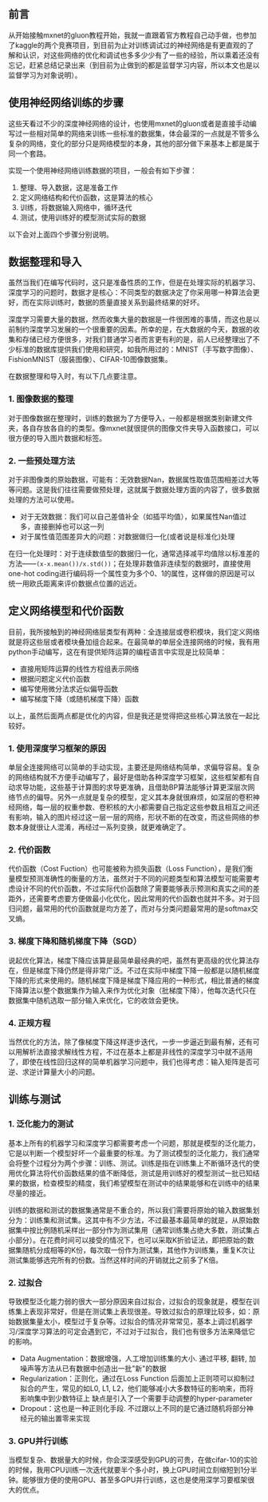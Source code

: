 ## 前言

从开始接触mxnet的gluon教程开始，我就一直跟着官方教程自己动手做，也参加了kaggle的两个竞赛项目，到目前为止对训练调试过的神经网络是有更直观的了解和认识，对这些网络的优化和调试也多多少少有了一些的经验，所以乘着还没有忘记，赶紧总结记录出来（到目前为止做到的都是监督学习内容，所以本文也是以监督学习为对象说明）。

## 使用神经网络训练的步骤

这些天看过不少的深度神经网络的设计，也使用mxnet的gluon或者是直接手动编写过一些相对简单的网络来训练一些标准的数据集，体会最深的一点就是不管多么复杂的网络，变化的部分只是网络模型的本身，其他的部分做下来基本上都是属于同一个套路。

实现一个使用神经网络训练数据的项目，一般会有如下步骤：

1. 整理、导入数据，这是准备工作
2. 定义网络结构和代价函数，这是算法的核心
3. 训练，将数据输入网络中，循环迭代
4. 测试，使用训练好的模型测试实际的数据

以下会对上面四个步骤分别说明。

## 数据整理和导入

虽然当我们在编写代码时，这只是准备性质的工作，但是在处理实际的机器学习、深度学习的问题时，数据才是核心：不同类型的数据决定了你采用哪一种算法会更好，而在实际训练时，数据的质量直接关系到最终结果的好坏。

深度学习需要大量的数据，然而收集大量的数据是一件很困难的事情，而这也是以前制约深度学习发展的一个很重要的因素。所幸的是，在大数据的今天，数据的收集和存储已经方便很多，对我们普通学习者而言更有利的是，前人已经整理出了不少标准的数据库提供我们使用和研究，如我所用过的：MNIST（手写数字图像）、FishionMNIST（服装图像）、CIFAR-10图像数据集。

在数据整理和导入时，有以下几点要注意。

### 1.  图像数据的整理

对于图像数据在整理时，训练的数据为了方便导入，一般都是根据类别新建文件夹，各自存放各自的的类型。像mxnet就很提供的图像文件夹导入函数接口，可以很方便的导入图片数据和标签。

### 2. 一些预处理方法

对于非图像类的原始数据，可能有：无效数据Nan，数据属性取值范围相差过大等等问题。这是我们往往需要做预处理，这就属于数据处理方面的内容了，很多数据处理的方法可以使用。

+ 对于无效数据：我们可以自己差值补全（如插平均值），如果属性Nan值过多，直接删掉也可以这一列
+ 对于属性值范围差异大的问题：对数据做归一化(或者说是标准化)处理

在归一化处理时：对于连续数值型的数据归一化，通常选择减平均值除以标准差的方法——```(x-x.mean())/x.std())```；在处理非数值非连续型的数据时，直接使用one-hot coding进行编码将一个属性变为多个0、1的属性，这样做的原因是可以统一用欧氏距离来评价数据点位置的远近。

## 定义网络模型和代价函数

目前，我所接触到的神经网络层类型有两种：全连接层或卷积模块，我们定义网络就是将这些层或者模块叠加组合起来。在最简单的单层全连接网络的时候，我有用python手动编写，这在有提供矩阵运算的编程语言中实现是比较简单：

+ 直接用矩阵运算的线性方程组表示网络
+ 根据问题定义代价函数
+ 编写使用微分法求近似偏导函数
+ 编写梯度下降（或随机梯度下降）函数

以上，虽然后面两点都是优化的内容，但是我还是觉得把这些核心算法放在一起比较好。

### 1. 使用深度学习框架的原因

单层全连接网络可以简单的手动实现，主要还是网络结构简单，求偏导容易。复杂的网络结构就不方便手动编写了，最好是借助各种深度学习框架，这些框架都有自动求导功能，这些基于计算图的求导更准确，且借助BP算法能够计算更深层次网络节点的偏导。另外一点就是复杂的模型，定义其本身就很麻烦，如深层的卷积神经网络，每一层的权重参数、卷积核的大小都需要自己指定这些参数且相互之间还有影响，输入的图片经过这一层一层的网络，形状不断的在改变，而这些网络的参数本身就很让人混淆，再经过一系列变换，就更难确定了。

### 2. 代价函数

代价函数（Cost Fuction）也可能被称为损失函数（Loss Function），是我们衡量模型预测准确性的衡量的方法，虽然对于不同的问题类型和算法模型可能需要考虑设计不同的代价函数，不过实际代价函数除了需要能够表示预测和真实之间的差距外，还需要考虑要方便做最小化优化，因此常用的代价函数也就并不多。对于回归问题，最常用的代价函数就是均方差了，而对与分类问题最常用的是softmax交叉熵。

### 3. 梯度下降和随机梯度下降（SGD）

说起优化算法，梯度下降应该算是最简单最经典的吧，虽然有更高级的优化算法存在，但是梯度下降仍然是得非常广泛。不过在实际中梯度下降一般都是以随机梯度下降的形式来使用的。随机梯度下降是梯度下降应用的一种形式，相比普通的梯度下降算法以整个数据集作为输入来作为优化对象（批梯度下降），他每次迭代只在数据集中随机选取一部分输入来优化，它的收敛会更快。

### 4. 正规方程

当然优化的方法，除了像梯度下降这样逐步迭代，一步一步逼近到最有解，还有可以用解析法直接求解线性方程，不过在基本上都是非线性的深度学习中就不适用了，即使在线性回归这样的简单机器学习问题中，我们也得考虑：输入矩阵是否可逆、求逆计算量大小的问题。

## 训练与测试

### 1. 泛化能力的测试

基本上所有的机器学习和深度学习都需要考虑一个问题，那就是模型的泛化能力，它是以判断一个模型好坏一个最重要的标准。为了测试模型的泛化能力，我们通常会将整个过程分为两个步骤：训练、测试。训练是指在训练集上不断循环迭代的使用优化算法将代价函数结果的值不断降低，测试是用训练好的模型测试一批已知结果的数据，检查模型的精度，我们希望模型在测试中的结果能够和在训练中的结果尽量的接近。

训练的数据和测试的数据集通常是不重合的，所以我们需要将原始的输入数据集划分为：训练集和测试集。这其中有不少方法，不过最基本最简单的就是，从原始数据集中按比例随机采样出一部分作为测试集用（通常训练集占绝大多数，测试集占小部分）。在花费时间可以接受的情况下，也可以采取K折验证法，即把原始的数据集随机分成相等的K份，每次取一份作为测试集，其他作为训练集，重复K次让测试集能够选完所有的份数。当然这样时间的开销就比之前多了K倍。

### 2. 过拟合

导致模型泛化能力弱的很大一部分原因来自过拟合，过拟合的现象就是，模型在训练集上表现非常好，但是在测试集上表现很差。导致过拟合的原理比较多，如：原始数据集量太小，模型过于复杂等。过拟合的情况非常常见，基本上调过机器学习/深度学习算法的可定会遇到它，不过对于过拟合，我们也有很多方法来降低它的影响。

+ Data Augmentation：数据增强，人工增加训练集的大小. 通过平移, 翻转, 加噪声等方法从已有数据中创造出一批"新"的数据
+ Regularization：正则化，通过在Loss Function 后面加上正则项可以抑制过拟合的产生，常见的如L0, L1, L2，他们能够减小大多数特征的影响来，而将影响集中到少数特征上 缺点是引入了一个需要手动调整的hyper-parameter
+ Dropout：这也是一种正则化手段. 不过跟以上不同的是它通过随机将部分神经元的输出置零来实现

### 3. GPU并行训练

当模型复杂、数据量大的时候，你会深深感受到GPU的可贵，在做cifar-10的实验的时候，我用CPU训练一次迭代就要半个多小时，换上GPU时间立刻缩短到1分半钟。能够很方便的使用GPU、甚至多GPU并行训练，这也是使用深学习要框架很大的优点。
